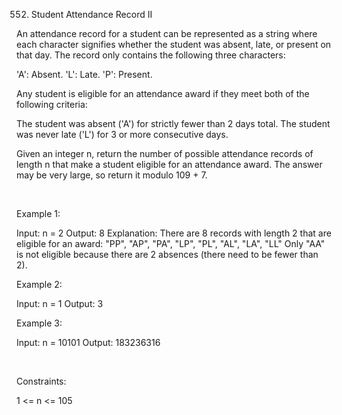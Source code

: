 552. Student Attendance Record II

An attendance record for a student can be represented as a string where each character signifies whether the student was absent, late, or present on that day. The record only contains the following three characters:

'A': Absent.
'L': Late.
'P': Present.

Any student is eligible for an attendance award if they meet both of the following criteria:

The student was absent ('A') for strictly fewer than 2 days total.
The student was never late ('L') for 3 or more consecutive days.

Given an integer n, return the number of possible attendance records of length n that make a student eligible for an attendance award. The answer may be very large, so return it modulo 109 + 7.

 

Example 1:

Input: n = 2
Output: 8
Explanation: There are 8 records with length 2 that are eligible for an award:
"PP", "AP", "PA", "LP", "PL", "AL", "LA", "LL"
Only "AA" is not eligible because there are 2 absences (there need to be fewer than 2).


Example 2:

Input: n = 1
Output: 3


Example 3:

Input: n = 10101
Output: 183236316


 

Constraints:

1 <= n <= 105